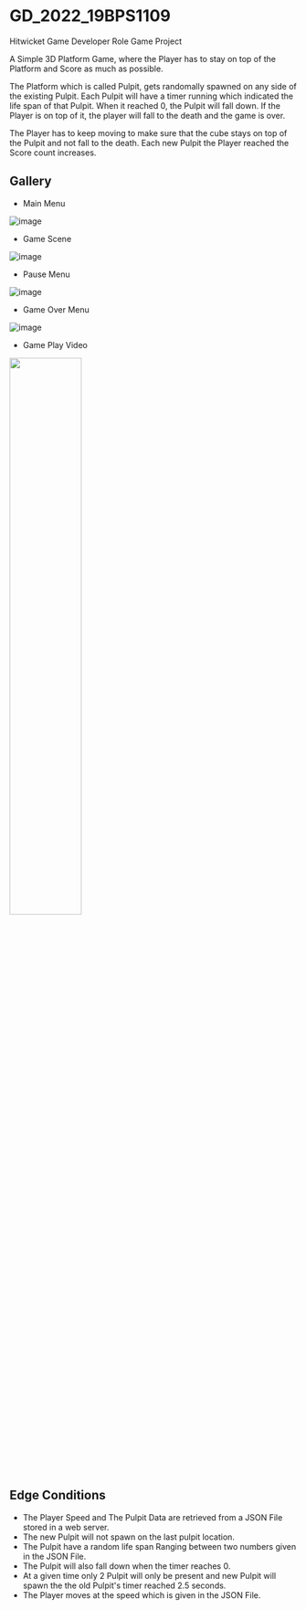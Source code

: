 # GD_2022_19BPS1109
Hitwicket Game Developer Role Game Project

A Simple 3D Platform Game, where the Player has to stay on top of the Platform and Score as much as possible.

The Platform which is called Pulpit, gets randomally spawned on any side of the existing Pulpit.
Each Pulpit will have a timer running which indicated the life span of that Pulpit.
When it reached 0, the Pulpit will fall down.
If the Player is on top of it, the player will fall to the death and the game is over.

The Player has to keep moving to make sure that the cube stays on top of the Pulpit and not fall to the death. Each new Pulpit the Player reached the Score count increases.

## Gallery

- Main Menu

![image](https://user-images.githubusercontent.com/83279100/189513616-149ce4ae-bfab-419f-a194-007b92ce2cb6.png)

- Game Scene

![image](https://user-images.githubusercontent.com/83279100/189513639-b135c83e-c530-4450-9cda-e23f70650751.png)

- Pause Menu

![image](https://user-images.githubusercontent.com/83279100/189513643-1183a96c-4763-49b9-b078-02eec51bfd06.png)

- Game Over Menu

![image](https://user-images.githubusercontent.com/83279100/189513646-93a1d165-0254-4f19-beb7-698a542a9df4.png)

- Game Play Video

[<img src="https://user-images.githubusercontent.com/83279100/189513616-149ce4ae-bfab-419f-a194-007b92ce2cb6.png" width="50%">](https://youtu.be/K_JtiR0kT_A "Open Video on Youtube")

## Edge Conditions

- The Player Speed and The Pulpit Data are retrieved from a JSON File stored in a web server.
- The new Pulpit will not spawn on the last pulpit location.
- The Pulpit have a random life span Ranging between two numbers given in the JSON File.
- The Pulpit will also fall down when the timer reaches 0.
- At a given time only 2 Pulpit will only be present and new Pulpit will spawn the the old Pulpit's timer reached 2.5 seconds.
- The Player moves at the speed which is given in the JSON File.
